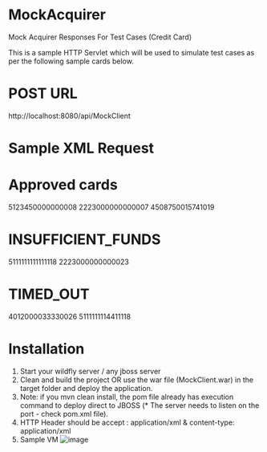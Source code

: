 # MockAcquirer
Mock Acquirer Responses For Test Cases (Credit Card)

This is a sample HTTP Servlet which will be used to simulate test cases as per the following sample cards below.

# POST URL
http://localhost:8080/api/MockClient

# Sample XML Request
<request>
<cardNumber></cardNumber>
<amount></amount>
<cardHolderName></cardHolderName>
<expiryMonth></expiryMonth>
<expiryYear></expiryYear>
<cvv></cvv>
</request>

# Approved cards
5123450000000008
2223000000000007
4508750015741019

# INSUFFICIENT_FUNDS
5111111111111118
2223000000000023

# TIMED_OUT
4012000033330026
5111111114411118

# Installation
1. Start your wildfly server / any jboss server
2. Clean and build the project OR use the war file (MockClient.war) in the target folder and deploy the application.
3. Note: if you mvn clean install, the pom file already has execution command to deploy direct to JBOSS (* The server needs to listen on the port - check pom.xml file).
4. HTTP Header should be accept : application/xml & content-type: application/xml
5. Sample VM ![image](https://github.com/Tushal-Joggesser/MockAcquirer/assets/63640322/4b1603ed-d1e6-44df-a220-76a3c5692cc0)
